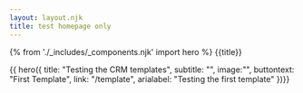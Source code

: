 ```yaml
---
layout: layout.njk
title: test homepage only
---
```

{% from './_includes/_components.njk' import hero %}
{{title}}


{{ hero({ 
    title: "Testing the CRM templates",
    subtitle: "",
    image:"",
    buttontext: "First Template",
    link: "/template",
    arialabel: "Testing the first template"
})}} 
